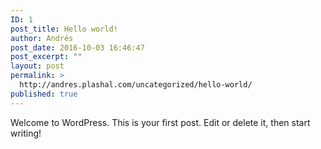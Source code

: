 ```yaml
---
ID: 1
post_title: Hello world!
author: Andrés
post_date: 2016-10-03 16:46:47
post_excerpt: ""
layout: post
permalink: >
  http://andres.plashal.com/uncategorized/hello-world/
published: true
---
```

Welcome to WordPress. This is your first post. Edit or delete it, then start writing!